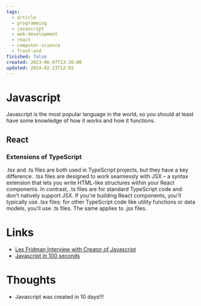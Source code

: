 ```yaml
---
tags:
  - article
  - programming
  - javascript
  - web-development
  - react
  - computer-science
  - front-end
finished: false
created: 2023-06-07T13:30:00
updated: 2024-02-23T12:03
---
```


# Javascript
Javascript is the most popular language in the world, so you should at least have some knowledge of how it works and how it functions. 


## React




### Extensions of TypeScript
 .tsx and .ts files are both used in TypeScript projects, but they have a key difference. .tsx files are designed to work seamlessly with JSX – a syntax extension that lets you write HTML-like structures within your React components. In contrast, .ts files are for standard TypeScript code and don't natively support JSX. If you're building React components, you'll typically use .tsx files; for other TypeScript code like utility functions or data models, you'll use .ts files. The same applies to .jsx files. 
# Links
- [Lex Fridman Interview with Creator of Javascript](https://www.youtube.com/watch?v=krB0enBeSiE)
- [Javascript in 100 seconds](https://www.youtube.com/watch?v=DHjqpvDnNGE&ab_channel=Fireship)

# Thoughts 
- Javascript was created in 10 days!!!


